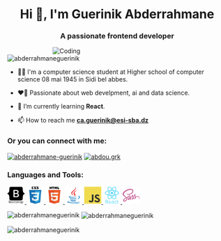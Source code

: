 
<h1 align="center">Hi 👋, I'm Guerinik Abderrahmane</h1>
<h3 align="center">A passionate frontend developer</h3>
<img  src="https://media2.giphy.com/media/M9kgjEsLG6LMbYC9dl/giphy.gif" alt="Coding" width="400" align="right"/>


<p align="left"> <img src="https://komarev.com/ghpvc/?username=abderrahmaneguerinik&label=Profile%20views&color=0e75b6&style=flat" alt="abderrahmaneguerinik" /> </p>

- 👨‍💻 I'm a computer science student at Higher school of computer science 08 mai 1945 in Sidi bel abbes.

- ❤️‍🔥 Passionate about web develpment, ai and data science.

- 🌱 I’m currently learning **React**.

- 📫 How to reach me **ca.guerinik@esi-sba.dz**

<h3 align="left">Or you can connect with me:</h3>
<p align="left">
<a href="https://linkedin.com/in/abderrahmane-guerinik" target="blank"><img align="center" src="https://raw.githubusercontent.com/rahuldkjain/github-profile-readme-generator/master/src/images/icons/Social/linked-in-alt.svg" alt="abderrahmane-guerinik" height="30" width="40" /></a>
<a href="https://instagram.com/abdou.grk" target="blank"><img align="center" src="https://raw.githubusercontent.com/rahuldkjain/github-profile-readme-generator/master/src/images/icons/Social/instagram.svg" alt="abdou.grk" height="30" width="40" /></a>
</p>

<h3 align="left">Languages and Tools:</h3>

<p align="left"> <a href="https://getbootstrap.com" target="_blank" rel="noreferrer"> <img src="https://raw.githubusercontent.com/devicons/devicon/master/icons/bootstrap/bootstrap-plain-wordmark.svg" alt="bootstrap" width="40" height="40"/> </a> <a href="https://www.w3schools.com/css/" target="_blank" rel="noreferrer"> <img src="https://raw.githubusercontent.com/devicons/devicon/master/icons/css3/css3-original-wordmark.svg" alt="css3" width="40" height="40"/> </a> <a href="https://www.w3.org/html/" target="_blank" rel="noreferrer"> <img src="https://raw.githubusercontent.com/devicons/devicon/master/icons/html5/html5-original-wordmark.svg" alt="html5" width="40" height="40"/> </a> <a href="https://www.java.com" target="_blank" rel="noreferrer"> <img src="https://raw.githubusercontent.com/devicons/devicon/master/icons/java/java-original.svg" alt="java" width="40" height="40"/> </a> <a href="https://developer.mozilla.org/en-US/docs/Web/JavaScript" target="_blank" rel="noreferrer"> <img src="https://raw.githubusercontent.com/devicons/devicon/master/icons/javascript/javascript-original.svg" alt="javascript" width="40" height="40"/> </a> <a href="https://reactjs.org/" target="_blank" rel="noreferrer"> <img src="https://raw.githubusercontent.com/devicons/devicon/master/icons/react/react-original-wordmark.svg" alt="react" width="40" height="40"/> </a> <a href="https://sass-lang.com" target="_blank" rel="noreferrer"> <img src="https://raw.githubusercontent.com/devicons/devicon/master/icons/sass/sass-original.svg" alt="sass" width="40" height="40"/> </a> </p>

<p><img align="left" src="https://github-readme-stats.vercel.app/api/top-langs?username=abderrahmaneguerinik&show_icons=true&locale=en&layout=compact" alt="abderrahmaneguerinik" /></p>

<p>&nbsp;<img align="center" src="https://github-readme-stats.vercel.app/api?username=abderrahmaneguerinik&show_icons=true&locale=en" alt="abderrahmaneguerinik" /></p>

<p><img align="center" src="https://github-readme-streak-stats.herokuapp.com/?user=abderrahmaneguerinik&" alt="abderrahmaneguerinik" /></p>


 
